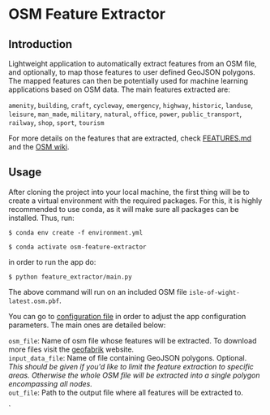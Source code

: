 # OSM Feature Extractor

## Introduction

Lightweight application to automatically extract features from an OSM file, and optionally, to map those features to 
user defined GeoJSON polygons. The mapped features can then be potentially used for machine learning applications based
on OSM data. The main features extracted are:

`amenity`,
`building`,
`craft`,
`cycleway`,
`emergency`,
`highway`,
`historic`,
`landuse`,
`leisure`,
`man_made`,
`military`,
`natural`,
`office`,
`power`,
`public_transport`,
`railway`,
`shop`,
`sport`,
`tourism`

For more details on the features that are extracted, check [FEATURES.md](feature_extractor/feature_augmenting/FEATURES.md) and 
the [OSM wiki](https://wiki.openstreetmap.org/wiki/Map_Features).

## Usage

After cloning the project into your local machine, the first thing will be to create a virtual environment with 
the required packages. For this, it is highly recommended to use conda, as it will make sure all packages can be 
installed. Thus, run:

```shell script
$ conda env create -f environment.yml

$ conda activate osm-feature-extractor 
```

in order to run the app do:

```shell script
$ python feature_extractor/main.py
```

The above command will run on an included OSM file `isle-of-wight-latest.osm.pbf`.

You can go to [configuration file](proj.conf) in order to adjust the app configuration parameters. 
The main ones are detailed below:

`osm_file`: Name of osm file whose features will be extracted. To download more files visit the 
[geofabrik](https://download.geofabrik.de/) website. <br>
`input_data_file`: Name of file containing GeoJSON polygons. Optional. <br>
    _This should be given if you'd like to limit the feature extraction to specific areas. 
    Otherwise the whole OSM file will be extracted into a single polygon encompassing all nodes._ <br>
`out_file`: Path to the output file where all features will be extracted to. <br>

`

